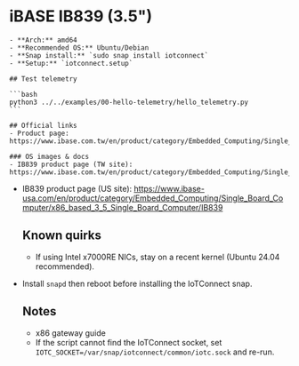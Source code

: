 # iBASE IB839 (3.5")

    - **Arch:** amd64
    - **Recommended OS:** Ubuntu/Debian
    - **Snap install:** `sudo snap install iotconnect`
    - **Setup:** `iotconnect.setup`

    ## Test telemetry

    ```bash
    python3 ../../examples/00-hello-telemetry/hello_telemetry.py
    ```

    ## Official links
    - Product page: https://www.ibase.com.tw/en/product/category/Embedded_Computing/Single_Board_Computer/x86_based_3_5_Single_Board_Computer/IB839

    ### OS images & docs
    - IB839 product page (TW site): https://www.ibase.com.tw/en/product/category/Embedded_Computing/Single_Board_Computer/x86_based_3_5_Single_Board_Computer/IB839
- IB839 product page (US site): https://www.ibase-usa.com/en/product/category/Embedded_Computing/Single_Board_Computer/x86_based_3_5_Single_Board_Computer/IB839

    ## Known quirks
    - If using Intel x7000RE NICs, stay on a recent kernel (Ubuntu 24.04 recommended).
- Install `snapd` then reboot before installing the IoTConnect snap.

    ## Notes
    - x86 gateway guide
    - If the script cannot find the IoTConnect socket, set `IOTC_SOCKET=/var/snap/iotconnect/common/iotc.sock` and re-run.